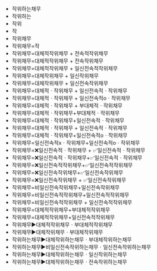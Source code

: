 - 작위하는채무
- 작위하는
- 작위
- 작
- 작위채무
- 작위채무=작
- 작위채무=대체적작위채무 + 전속적작위채무
- 작위채무=대체적작위채무 + 전속작위채무
- 작위채무=대체적작위채무 + 일신전속적작위채무
- 작위채무=대체작위채무 + 일신작위채무
- 작위채무=대체작위채무 + 일신전속작위채무
- 작위채무=대체적ㆍ작위채무 + 일신전속적ㆍ작위채무
- 작위채무=대체적ㆍ작위채무 + 일신전속적oㆍ작위채무
- 작위채무=대체적ㆍ작위채무 + 부대체적ㆍ작위채무
- 작위채무=대체적ㆍ작위채무+부대체적ㆍ작위채무
- 작위채무=대체적ㆍ작위채무+일신전속적ㆍ작위채무
- 작위채무=대체적ㆍ작위채무 + 일신전속적ㆍ작위채무
- 작위채무=대체적ㆍ작위채무+일신전속적oㆍ작위채무
- 작위채무=일신전속적xㆍ작위채무+일신전속적oㆍ작위채무
- 작위채무=❌일신전속적ㆍ작위채무 + ✅일신전속적ㆍ작위채무
- 작위채무=❌일신전속적ㆍ작위채무+✅일신전속적ㆍ작위채무
- 작위채무=❌일신전속적작위채무+✅일신전속적작위채무
- 작위채무=❌일신전속작위채무+✅일신전속작위채무
- 작위채무=❌일신전속작위채무 + ✅일신전속작위채무
- 작위채무=비일신전속작위채무+일신전속작위채무
- 작위채무=비일신전속적작위채무+일신전속적작위채무
- 작위채무=비일신전속적작위채무 + 일신전속적작위채무
- 작위채무=대체적작위채무+부대체적작위채무
- 작위채무=대체적작위채무+일신전속적작위채무
- 작위채무▶️대체적작위채무ㆍ부대체적작위채무
- 작위채무▶️대체작위채무ㆍ부대체작위채무
- 작위하는채무▶️대체작위하는채무ㆍ부대체작위하는채무
- 작위하는채무▶️비일신전속작위하는채무ㆍ일신전속작위하는채무
- 작위하는채무▶️대체작위하는채무ㆍ일신작위하는채무
- 작위하는채무▶️대체작위하는채무ㆍ전속작위하는채무